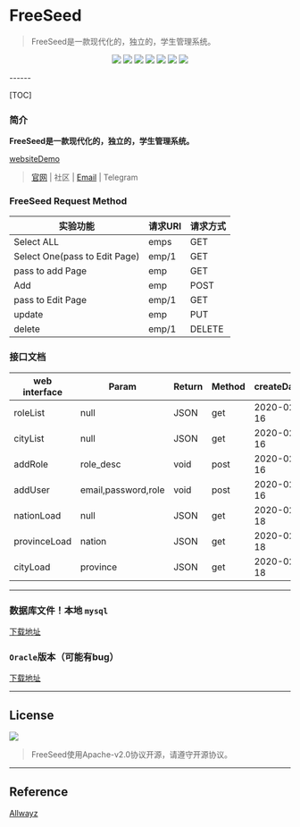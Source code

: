 # FreeSeed



>   FreeSeed是一款现代化的，独立的，学生管理系统。

<p align="center">
    <a href = "https://docs.oracle.com/javase/8/docs/"><img src="https://badgen.net/badge/JDK/1.8/yellow"></a>
    <a href = "https://github.com/Allwayz/FreeSeed"><img src="https://badgen.net/github/forks/Allwayz/FreeSeed"></a>
    <a href = "https://github.com/Allwayz/FreeSeed/issues"><img src="https://badgen.net/github/issues/Allwayz/FreeSeed"></a>
	<a href = "https://github.com/Allwayz/FreeSeed/releases"><img src="https://badgen.net/github/release/Allwayz/FreeSeed"></a>
    <a href = "https://github.com/Allwayz/FreeSeed"><img src="https://badgen.net/github/commits/Allwayz/FreeSeed"></a>
    <img src="https://badgen.net/github/last-commit/Allwayz/FreeSeed/master">
	<img src="https://badgen.net/github/license/Allwayz/FreeSeed">
</p>
------

[TOC]

### 简介

**FreeSeed是一款现代化的，独立的，学生管理系统。**

[websiteDemo](https://allwayz.github.io/FreeSeedDemo)

>   [官网](https://allwayz.github.io/) | 社区 | [Email](2584491610@qq.com) | Telegram




### FreeSeed Request Method
| 实验功能                             | 请求URI | 请求方式 |
| ------------------------------------ | ------- | -------- |
| Select ALL                       | emps    | GET      |
| Select One(pass to Edit Page)           | emp/1   | GET      |
| pass to add Page                         | emp     | GET      |
| Add                              | emp     | POST     |
| pass to Edit Page | emp/1   | GET      |
| update                             | emp     | PUT      |
| delete                             | emp/1   | DELETE   |

### 接口文档

|web interface | Param | Return | Method|createDate|
|--------------|-------|-------|--------|--------|
|roleList|null|JSON|get|2020-02-16|
|cityList|null|JSON|get|2020-02-16|
|addRole|role_desc|void|post|2020-02-16|
|addUser|email,password,role|void|post|2020-02-16|
|nationLoad|null|JSON|get|2020-02-18|
|provinceLoad|nation|JSON|get|2020-02-18|
|cityLoad|province|JSON|get|2020-02-18|



------

### 数据库文件！本地 `mysql`

[下载地址](https://allwayz-blog-1259174617.cos.ap-shanghai.myqcloud.com/FreeSeed/FreeSeed.sql)

### `Oracle`版本（可能有bug）
[下载地址](https://allwayz-blog-1259174617.cos.ap-shanghai.myqcloud.com/FreeSeed/FreeSeed_Oracle.sql)

------

## License

[![](https://badgen.net/github/license/Allwayz/FreeSeed)](https://github.com/Allwayz/FreeSeed/blob/master/LICENSE)

>   FreeSeed使用Apache-v2.0协议开源，请遵守开源协议。

------

## Reference

[Allwayz](https://allwayz.github.io)
